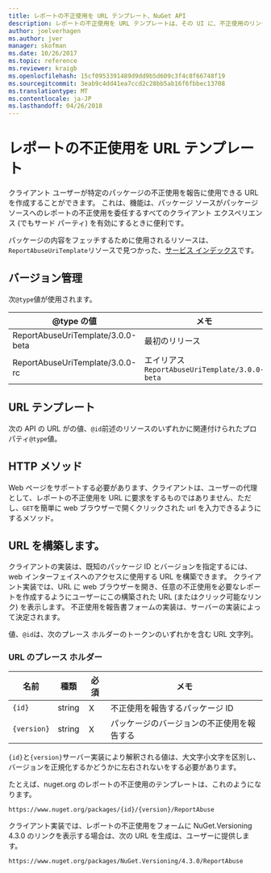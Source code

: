 ```yaml
---
title: レポートの不正使用を URL テンプレート、NuGet API
description: レポートの不正使用を URL テンプレートは、その UI に、不正使用のリンクを表示するクライアントを使用できます。
author: joelverhagen
ms.author: jver
manager: skofman
ms.date: 10/26/2017
ms.topic: reference
ms.reviewer: kraigb
ms.openlocfilehash: 15cf0953391489d9dd9b5d609c3f4c8f66748f19
ms.sourcegitcommit: 3eab9c4dd41ea7ccd2c28bb5ab16f6fbbec13708
ms.translationtype: MT
ms.contentlocale: ja-JP
ms.lasthandoff: 04/26/2018
---
```

# <a name="report-abuse-url-template"></a>レポートの不正使用を URL テンプレート

クライアント ユーザーが特定のパッケージの不正使用を報告に使用できる URL を作成することができます。 これは、機能は、パッケージ ソースがパッケージ ソースへのレポートの不正使用を委任するすべてのクライアント エクスペリエンス (でもサード パーティ) を有効にするときに便利です。

パッケージの内容をフェッチするために使用されるリソースは、`ReportAbuseUriTemplate`リソースで見つかった、[サービス インデックス](service-index.md)です。

## <a name="versioning"></a>バージョン管理

次`@type`値が使用されます。

@type の値                       | メモ
--------------------------------- | -----
ReportAbuseUriTemplate/3.0.0-beta | 最初のリリース
ReportAbuseUriTemplate/3.0.0-rc   | エイリアス `ReportAbuseUriTemplate/3.0.0-beta`

## <a name="url-template"></a>URL テンプレート

次の API の URL がの値、`@id`前述のリソースのいずれかに関連付けられたプロパティ`@type`値。

## <a name="http-methods"></a>HTTP メソッド

Web ページをサポートする必要があります、クライアントは、ユーザーの代理として、レポートの不正使用を URL に要求をするものではありません、ただし、`GET`を簡単に web ブラウザーで開くクリックされた url を入力できるようにするメソッド。

## <a name="construct-the-url"></a>URL を構築します。

クライアントの実装は、既知のパッケージ ID とバージョンを指定するには、web インターフェイスへのアクセスに使用する URL を構築できます。 クライアント実装では、URL に web ブラウザーを開き、任意の不正使用を必要なレポートを作成するようにユーザーにこの構築された URL (またはクリック可能なリンク) を表示します。 不正使用を報告書フォームの実装は、サーバーの実装によって決定されます。

値、`@id`は、次のプレース ホルダーのトークンのいずれかを含む URL 文字列。

### <a name="url-placeholders"></a>URL のプレース ホルダー

名前        | 種類    | 必須 | メモ
----------- | ------- | -------- | -----
`{id}`      | string  | Ｘ       | 不正使用を報告するパッケージ ID
`{version}` | string  | Ｘ       | パッケージのバージョンの不正使用を報告する

`{id}`と`{version}`サーバー実装により解釈される値は、大文字小文字を区別し、バージョンを正規化するかどうかに左右されないをする必要があります。

たとえば、nuget.org のレポートの不正使用のテンプレートは、これのようになります。

    https://www.nuget.org/packages/{id}/{version}/ReportAbuse

クライアント実装では、レポートの不正使用をフォームに NuGet.Versioning 4.3.0 のリンクを表示する場合は、次の URL を生成は、ユーザーに提供します。

    https://www.nuget.org/packages/NuGet.Versioning/4.3.0/ReportAbuse
